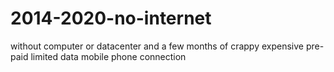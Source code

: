 # 2014-2020-no-internet

without computer or datacenter
and a few months of crappy expensive pre-paid limited data mobile phone connection 
